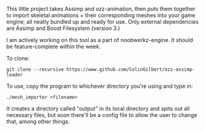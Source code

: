 This little project takes Assimp and ozz-animation, then puts them together to import skeletal animations + their corresponding meshes into your game engine, all neatly bundled up and ready for use. Only external dependencies are Assimp and Boost Filesystem (version 3.)

I am actively working on this tool as a part of noobwerkz-engine. It should be feature-complete within the week.

To clone:
```
git clone --recursive https://www.github.com/ColinGilbert/ozz-assimp-loader
```

To use, copy the program to whichever directory you're using and type in:
```
./mesh_importer <filename>
```

It creates a directory called "output" in its local directory and spits out all necessary files, but soon there'll be a config file to allow the user to change that, among other things.
